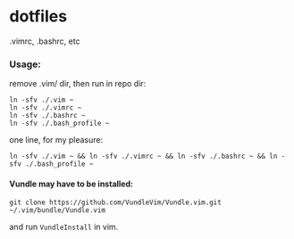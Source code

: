 dotfiles
========

.vimrc, .bashrc, etc

### Usage:

remove .vim/ dir, then run in repo dir:

```
ln -sfv ./.vim ~
ln -sfv ./.vimrc ~
ln -sfv ./.bashrc ~
ln -sfv ./.bash_profile ~
```

one line, for my pleasure:

`ln -sfv ./.vim ~ && ln -sfv ./.vimrc ~ && ln -sfv ./.bashrc ~ && ln -sfv ./.bash_profile ~ `

#### Vundle may have to be installed:

`git clone https://github.com/VundleVim/Vundle.vim.git ~/.vim/bundle/Vundle.vim`

and run `VundleInstall` in vim.
